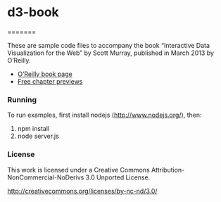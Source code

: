 # d3-book
=======

These are sample code files to accompany the book “Interactive Data Visualization for the Web” by Scott Murray, published in March 2013 by O’Reilly.

- [O’Reilly book page](http://shop.oreilly.com/product/0636920026938.do)
- [Free chapter previews](http://ofps.oreilly.com/titles/9781449339739/)

### Running

To run examples, first install nodejs (http://www.nodejs.org/), then:

1. npm install
2. node server.js

### License

This work is licensed under a Creative Commons Attribution-NonCommercial-NoDerivs 3.0 Unported License.

http://creativecommons.org/licenses/by-nc-nd/3.0/
